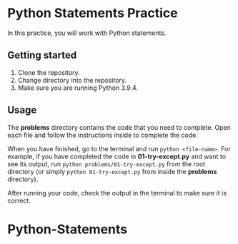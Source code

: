 # Python Statements Practice

In this practice, you will work with Python statements.

## Getting started

1. Clone the repository.
2. Change directory into the repository.
3. Make sure you are running Python 3.9.4.

## Usage

The __problems__ directory contains the code that you need to complete. Open
each file and follow the instructions inside to complete the code.

When you have finished, go to the terminal and run `python <file-name>`. For
example, if you have completed the code in __01-try-except.py__ and want to see
its output, run `python problems/01-try-except.py` from the root directory (or
simply `python 01-try-except.py` from inside the __problems__ directory).

After running your code, check the output in the terminal to make sure it is
correct.
# Python-Statements
